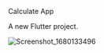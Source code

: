 Calculate App

A new Flutter project.


![Screenshot_1680133496](https://user-images.githubusercontent.com/85281183/228951132-e36ae6fc-f6f2-4f75-9994-b0dcc1afa666.png)                                                 
